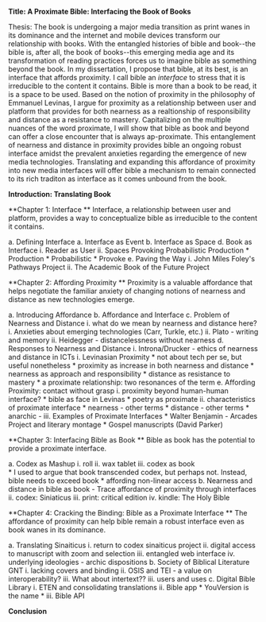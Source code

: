 **Title: A Proximate Bible: Interfacing the Book of Books**

Thesis: The book is undergoing a major media transition as print wanes in its dominance and the internet and mobile devices transform our relationship with books. With the entangled histories of bible and book--the bible is, after all, the book of books--this emerging media age and its transformation of reading practices forces us to imagine bible as something beyond the book. In my dissertation, I propose that bible, at its best, is an interface that affords proximity. I call bible an *interface* to stress that it is irreducible to the content it contains. Bible is more than a book to be read, it is a space to be used. Based on the notion of proximity in the philosophy of Emmanuel Levinas, I argue for proximity as a relationship between user and platform that provides for both nearness as a realtionship of responsibility and distance as a resistance to mastery. Capitalizing on the multiple nuances of the word proximate, I will show that bible as book and beyond can offer a close encounter that is always ap-proximate. This entanglement of nearness and distance in proximity provides bible an ongoing robust interface amidst the prevalent anxieties regarding the emergence of new media technologies. Translating and expanding this affordance of proximity into new media interfaces will offer bible a mechanism to remain connected to its rich traditon as interface as it comes unbound from the book. 

**Introduction: Translating Book**

**Chapter 1: Interface **
Interface, a relationship between user and platform, provides a way to conceptualize bible as irreducible to the content it contains.

a. Defining Interface
a. Interface as Event
b. Interface as Space
d. Book as Interface
    i. Reader as User
    ii. Spaces Provoking Probabilistic Production
        * Production
        * Probabilistic
        * Provoke
e. Paving the Way
    i. John Miles Foley's Pathways Project
    ii. The Academic Book of the Future Project
         
**Chapter 2: Affording Proximity **
Proximity is a valuable affordance that helps negotiate the familiar anxiety of changing notions of nearness and distance as new technologies emerge. 

a. Introducing Affordance
b. Affordance and Interface
c. Problem of Nearness and Distance
    i. what do we mean by nearness and distance here?
    i. Anxieties about emerging technologies (Carr, Turkle, etc.) 
    ii. Plato - writing and memory
    ii. Heidegger - distancelessness without nearness 
d. Responses to Nearness and Distance
    i. Introna/Drucker - ethics of nearness and distance in ICTs
    i. Levinasian Proximity
        * not about tech per se, but useful nonetheless
        * proximity as increase in both nearness and distance
        * nearness as approach and responsibility
        * distance as resistance to mastery
        * a proximate relationship: two resonances of the term
e. Affording Proximity: contact without grasp
    i. proximity beyond human-human interface? 
        * bible as face in Levinas
        * poetry as proximate
    ii. characteristics of proximate interface
        * nearness - other terms 
        * distance - other terms
        * anarchic - 
    iii. Examples of Proximate Interfaces
        * Walter Benjamin - Arcades Project and literary montage
        * Gospel manuscripts (David Parker)

**Chapter 3: Interfacing Bible as Book **
Bible as book has the potential to provide a proximate interface. 

a. Codex as Mashup
    i. roll
    ii. wax tablet
    iii. codex as book  
        * I used to argue that book transcended codex, but perhaps not. Instead, bible needs to exceed book
        * affording non-linear access
b. Nearness and distance in bible as book - Trace affordance of proximity through interfaces
    ii. codex: Siniaticus
    iii. print: critical edition
    iv. kindle: The Holy Bible

**Chapter 4: Cracking the Binding: Bible as a Proximate Interface **
The affordance of proximity can help bible remain a robust interface even as book wanes in its dominance.

a. Translating Sinaiticus
    i. return to codex sinaiticus project
    ii. digital access to manuscript with zoom and selection
    iii. entangled web interface
    iv. underlying ideologies - archic dispositions
b. Society of Biblical Literature GNT
    i. lacking covers and binding
    ii. OSIS and TEI - a value on interoperability?
    iii. What about intertext??
    iii. users and uses
c. Digital Bible Library
    i. ETEN and consolidating translations
    ii. Bible app
        * YouVersion is the name
        * 
    iii. Bible API

**Conclusion**